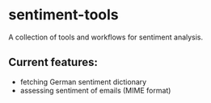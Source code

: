 # sentiment-tools
A collection of tools and workflows for sentiment analysis.

## Current features:
- fetching German sentiment dictionary
- assessing sentiment of emails (MIME format)
